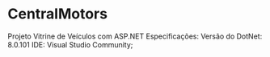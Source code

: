 # CentralMotors
Projeto Vitrine de Veículos com ASP.NET
Especificações:
    Versão do DotNet: 8.0.101
    IDE: Visual Studio Community;
    